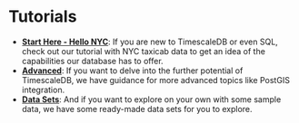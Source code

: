 # Tutorials

- **[Start Here - Hello NYC][Hello NYC]**: If you are new to TimescaleDB
or even SQL, check
out our tutorial with NYC taxicab data to get an idea of the capabilities our
database has to offer.
- **[Advanced][postgis]**: If you want to delve into the further potential of
TimescaleDB, we have guidance for more advanced topics
like PostGIS integration.
- **[Data Sets][data sets]**: And if you want to explore on your own
with some sample data, we have some ready-made data sets for you to explore.

[Hello NYC]: /tutorials/tutorial-hello-nyc
[PostGIS]: /tutorials/tutorial-hello-nyc#tutorial-postgis
[Data Sets]: /tutorials/other-sample-datasets
